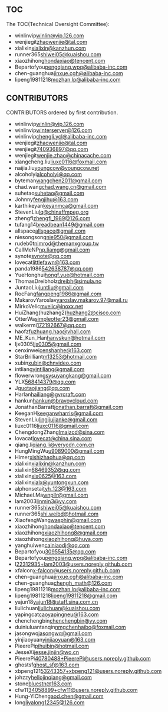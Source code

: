## TOC

The TOC(Technical Oversight Committee):

- winlinvip<winlin@vip.126.com>
- wenjiegit<zhaowenjie@tal.com>
- xialixin<xialixin@kanzhun.com>
- runner365<shiwei05@kuaishou.com>
- xiaozhihong<hondaxiao@tencent.com>
- Bepartofyou<pengqiang.wpq@alibaba-inc.com>
- chen-guanghua<jinxue.cgh@alibaba-inc.com>
- lipeng19811218<mozhan.lp@alibaba-inc.com>

## CONTRIBUTORS

CONTRIBUTORS ordered by first contribution.

* winlinvip<winlin@vip.126.com>
* winlinvip<winterserver@126.com>
* winlinvip<chengli.ycl@alibaba-inc.com>
* wenjiegit<zhaowenjie@tal.com>
* wenjiegit<740936897@qq.com>
* wenjiegit<wenjie.zhao@chinacache.com>
* xiangcheng.liu<liuxc0116@foxmail.com>
* naijia.liu<youngcow@youngcow.net>
* alcoholyi<alcoholyi@qq.com>
* byteman<wangchen2011@gmail.com>
* chad.wang<chad.wang.cn@gmail.com>
* suhetao<suhetao@gmail.com>
* Johnny<fengjihu@163.com>
* karthikeyan<keyanmca@gmail.com>
* StevenLiu<lq@chinaffmpeg.org>
* zhengfl<zhengfl_1989@126.com>
* tufang14<breadbean1449@gmail.com>
* allspace<allspace@gmail.com>
* niesongsong<nie950@gmail.com>
* rudeb0t<nimrod@themanxgroup.tw>
* CallMeNP<np.liamg@gmail.com>
* synote<synote@qq.com>
* lovecat<littlefawn@163.com>
* panda1986<542638787@qq.com>
* YueHonghui<hongf.yue@hotmail.com>
* ThomasDreibholz<dreibh@simula.no>
* JuntaoLiu<juntliu@gmail.com>
* RocFang<fangpeng1986@gmail.com>
* MakarovYaroslav<yaroslav.makarov.97@mail.ru>
* MirkoVelic<mvelic@inoxx.net>
* HuiZhang(huzhang2)<huzhang2@cisco.com>
* OtterWa<simpleotter23@gmail.com>
* walkermi<172192667@qq.com>
* haofz<fuzhuang.hao@vhall.com>
* ME_Kun_Han<hanvskun@hotmail.com>
* ljx0305<ljx0305@gmail.com>
* cenxinwei<censhanhe@163.com>
* StarBrilliant<m13253@hotmail.com>
* xubin<xubin@chnvideo.com>
* intliang<yintiliang@gmail.com>
* flowerwrong<sysuyangkang@gmail.com>
* YLX<568414379@qq.com>
* J<guotaojiang@qq.com>
* Harlan<hailiang@gvrcraft.com>
* hankun<hankun@bravovcloud.com>
* JonathanBarratt<jonathan.barratt@gmail.com>
* KeeganH<keeganwharris@gmail.com>
* StevenLiu<lingjiujianke@gmail.com>
* liuxc0116<liuxc0116@gmail.com>
* ChengdongZhang<lmajzcd@sina.com>
* lovacat<lovecat@china.sina.com>
* qiang.li<qiang.li@verycdn.com.cn>
* HungMingWu<u9089000@gmail.com>
* Himer<xishizhaohua@qq.com>
* xialixin<xialixin@kanzhun.com>
* xialixin<68469352@qq.com>
* xialixin<xlx0625@163.com>
* xialixin<xialx@yuntongxun.com>
* alphonsetai<tyh_123@163.com>
* Michael.Ma<wnpllr@gmail.com>
* lam2003<linmin3@yy.com>
* runner365<shiwei05@kuaishou.com>
* runner365<shi.weibd@hotmail.com>
* XiaofengWang<wasphin@gmail.com>
* xiaozhihong<hondaxiao@tencent.com>
* xiaozhihong<xiaozhihong8@gmail.com>
* xiaozhihong<xiaozhihong@huya.com>
* yanghuiwen<cainiaodj@qq.com>
* Bepartofyou<309554135@qq.com>
* Bepartofyou<pengqiang.wpq@alibaba-inc.com>
* l<22312935+lam2003@users.noreply.github.com>
* xfalcon<x-falcon@users.noreply.github.com>
* chen-guanghua<jinxue.cgh@alibaba-inc.com>
* chen-guanghua<chengh_math@126.com>
* lipeng19811218<mozhan.lp@alibaba-inc.com>
* lipeng19811218<lipeng19811218@gmail.com>
* yajun18<yajun18@staff.sina.com.cn>
* liulichuan<liulichuan@kuaishou.com>
* yapingcat<caoyapingneu@163.com>
* chenchengbin<chenchengbin@yy.com>
* duiniuluantanqin<nmgchenhaibo@foxmail.com>
* jasongwq<jasongwq@gmail.com>
* yinjiaoyuan<yinjiaoyuan@163.com>
* PieerePi<pihuibin@hotmail.com>
* JesseXi<jesse.jinjin@wo.cn>
* PieerePi<40780488+PieerePi@users.noreply.github.com>
* ghostsf<ghost_sf@163.com>
* xbpeng121<53243357+xbpeng121@users.noreply.github.com>
* johzzy<hellojinqiang@gmail.com>
* stone<bluestn@163.com>
* cfw11<34058899+cfw11@users.noreply.github.com>
* Hung-YiChen<gaod.chen@gmail.com>
* long<liyalong12345@126.com>